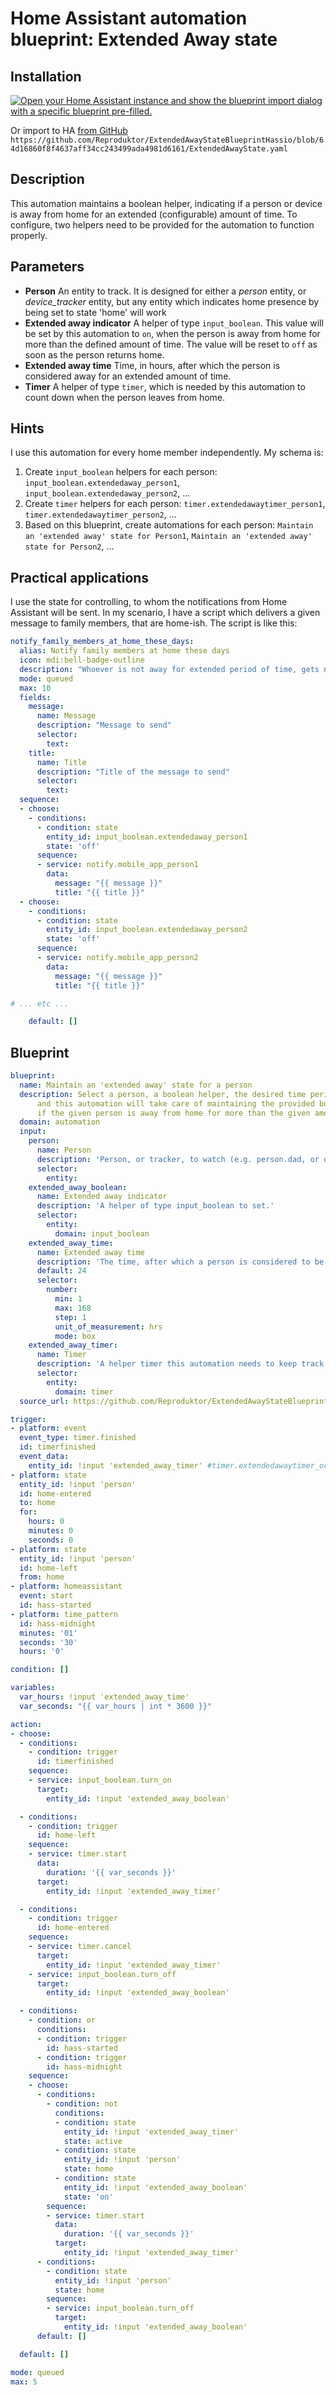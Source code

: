 # Home Assistant automation blueprint: Extended Away state

## Installation
[![Open your Home Assistant instance and show the blueprint import dialog with a specific blueprint pre-filled.](https://my.home-assistant.io/badges/blueprint_import.svg)](https://my.home-assistant.io/redirect/blueprint_import/?blueprint_url=https%3A%2F%2Fgithub.com%2FReproduktor%2FExtendedAwayStateBlueprintHassio%2Fblob%2Fmaster%2FExtendedAwayState.yaml)

Or import to HA [from GitHub](https://github.com/Reproduktor/ExtendedAwayStateBlueprintHassio/blob/64d16860f8f4637aff34cc243499ada4981d6161/ExtendedAwayState.yaml)  
`https://github.com/Reproduktor/ExtendedAwayStateBlueprintHassio/blob/64d16860f8f4637aff34cc243499ada4981d6161/ExtendedAwayState.yaml`

## Description

This automation maintains a boolean helper, indicating if a person or device is away from home for an extended (configurable) amount of time. To configure, two helpers need to be provided for the automation to function properly.

## Parameters
- **Person** An entity to track. It is designed for either a *person* entity, or *device_tracker* entity, but any entity which indicates home presence by being set to state 'home' will work
- **Extended away indicator** A helper of type `input_boolean`. This value will be set by this automation to `on`, when the person is away from home for more than the defined amount of time. The value will be reset to `off` as soon as the person returns home.
- **Extended away time** Time, in hours, after which the person is considered away for an extended amount of time.
- **Timer** A helper of type `timer`, which is needed by this automation to count down when the person leaves from home.

## Hints
I use this automation for every home member independently. My schema is:
1. Create `input_boolean` helpers for each person: `input_boolean.extendedaway_person1`, `input_boolean.extendedaway_person2`, ...
2. Create `timer` helpers for each person: `timer.extendedawaytimer_person1`, `timer.extendedawaytimer_person2`, ...
3. Based on this blueprint, create automations for each person: `Maintain an 'extended away' state for Person1`, `Maintain an 'extended away' state for Person2`, ...

## Practical applications
I use the state for controlling, to whom the notifications from Home Assistant will be sent. In my scenario, I have a script which delivers a given message to family members, that are home-ish. The script is like this:
```yaml
notify_family_members_at_home_these_days:
  alias: Notify family members at home these days
  icon: mdi:bell-badge-outline
  description: "Whoever is not away for extended period of time, gets notified."
  mode: queued
  max: 10
  fields:
    message:
      name: Message
      description: "Message to send"
      selector:
        text:
    title:
      name: Title
      description: "Title of the message to send"
      selector:
        text:
  sequence:
  - choose:
    - conditions:
      - condition: state
        entity_id: input_boolean.extendedaway_person1
        state: 'off'
      sequence:
      - service: notify.mobile_app_person1
        data:
          message: "{{ message }}"
          title: "{{ title }}"
  - choose:
    - conditions:
      - condition: state
        entity_id: input_boolean.extendedaway_person2
        state: 'off'
      sequence:
      - service: notify.mobile_app_person2
        data:
          message: "{{ message }}"
          title: "{{ title }}"

# ... etc ...

    default: []

```

## Blueprint
```yaml
blueprint:
  name: Maintain an 'extended away' state for a person
  description: Select a person, a boolean helper, the desired time period, and a timer helper,
      and this automation will take care of maintaining the provided boolean with a value indicating
      if the given person is away from home for more than the given amount of time.
  domain: automation
  input:
    person:
      name: Person
      description: 'Person, or tracker, to watch (e.g. person.dad, or device_tracker.iphone).'
      selector:
        entity:
    extended_away_boolean:
      name: Extended away indicator
      description: 'A helper of type input_boolean to set.'
      selector:
        entity:
          domain: input_boolean
    extended_away_time:
      name: Extended away time
      description: 'The time, after which a person is considered to be Extended Away (in hours).'
      default: 24
      selector:
        number:
          min: 1
          max: 168
          step: 1
          unit_of_measurement: hrs
          mode: box
    extended_away_timer:
      name: Timer
      description: 'A helper timer this automation needs to keep track of the time a person is being away from home.'
      selector:
        entity:
          domain: timer
  source_url: https://github.com/Reproduktor/ExtendedAwayStateBlueprintHassio/blob/master/ExtendedAwayState.yaml

trigger:
- platform: event
  event_type: timer.finished
  id: timerfinished
  event_data:
    entity_id: !input 'extended_away_timer' #timer.extendedawaytimer_ocino
- platform: state
  entity_id: !input 'person'
  id: home-entered
  to: home
  for:
    hours: 0
    minutes: 0
    seconds: 0
- platform: state
  entity_id: !input 'person'
  id: home-left
  from: home
- platform: homeassistant
  event: start
  id: hass-started
- platform: time_pattern
  id: hass-midnight
  minutes: '01'
  seconds: '30'
  hours: '0'

condition: []

variables:
  var_hours: !input 'extended_away_time'
  var_seconds: "{{ var_hours | int * 3600 }}"

action:
- choose:
  - conditions:
    - condition: trigger
      id: timerfinished
    sequence:
    - service: input_boolean.turn_on
      target:
        entity_id: !input 'extended_away_boolean'

  - conditions:
    - condition: trigger
      id: home-left
    sequence:
    - service: timer.start
      data:
        duration: '{{ var_seconds }}'
      target:
        entity_id: !input 'extended_away_timer'

  - conditions:
    - condition: trigger
      id: home-entered
    sequence:
    - service: timer.cancel
      target:
        entity_id: !input 'extended_away_timer'
    - service: input_boolean.turn_off
      target:
        entity_id: !input 'extended_away_boolean'

  - conditions:
    - condition: or
      conditions:
      - condition: trigger
        id: hass-started
      - condition: trigger
        id: hass-midnight
    sequence:
    - choose:
      - conditions:
        - condition: not
          conditions:
          - condition: state
            entity_id: !input 'extended_away_timer'
            state: active
          - condition: state
            entity_id: !input 'person'
            state: home
          - condition: state
            entity_id: !input 'extended_away_boolean'
            state: 'on'
        sequence:
        - service: timer.start
          data:
            duration: '{{ var_seconds }}'
          target:
            entity_id: !input 'extended_away_timer'
      - conditions:
        - condition: state
          entity_id: !input 'person'
          state: home
        sequence:
        - service: input_boolean.turn_off
          target:
            entity_id: !input 'extended_away_boolean'
      default: []

  default: []

mode: queued
max: 5
```
